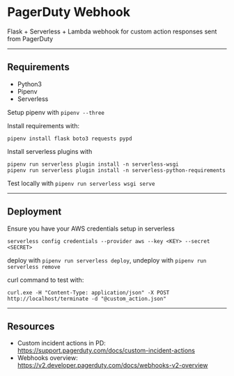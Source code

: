 # PagerDuty Webhook

Flask + Serverless + Lambda webhook for custom action responses sent from PagerDuty
___
## Requirements

- Python3
- Pipenv
- Serverless

Setup pipenv with `pipenv --three`

Install requirements with:
```
pipenv install flask boto3 requests pypd
```

Install serverless plugins with
```
pipenv run serverless plugin install -n serverless-wsgi
pipenv run serverless plugin install -n serverless-python-requirements
```
Test locally with `pipenv run serverless wsgi serve`
___
## Deployment

Ensure you have your AWS credentials setup in serverless
```
serverless config credentials --provider aws --key <KEY> --secret <SECRET>
```
deploy with `pipenv run serverless deploy`, undeploy with `pipenv run serverless remove`

curl command to test with:
``` 
curl.exe -H "Content-Type: application/json" -X POST http://localhost/terminate -d "@custom_action.json"
``` 

___
## Resources
- Custom incident actions in PD:
https://support.pagerduty.com/docs/custom-incident-actions
- Webhooks overview: https://v2.developer.pagerduty.com/docs/webhooks-v2-overview
